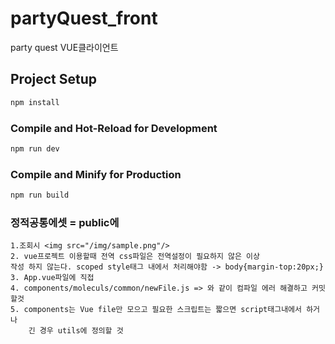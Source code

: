 # partyQuest_front

party quest VUE클라이언트
## Project Setup

```sh
npm install
```

### Compile and Hot-Reload for Development

```sh
npm run dev
```

### Compile and Minify for Production

```sh
npm run build
```

### 정적공통에셋 = public에 
```
1.조회시 <img src="/img/sample.png"/>
2. vue프로젝트 이용할때 전역 css파일은 전역설정이 필요하지 않은 이상 
작성 하지 않는다. scoped style태그 내에서 처리해야함 -> body{margin-top:20px;}
3. App.vue파일에 직접 
4. components/moleculs/common/newFile.js => 와 같이 컴파일 에러 해결하고 커밋할것
5. components는 Vue file만 모으고 필요한 스크립트는 짧으면 script태그내에서 하거나
    긴 경우 utils에 정의할 것
```
